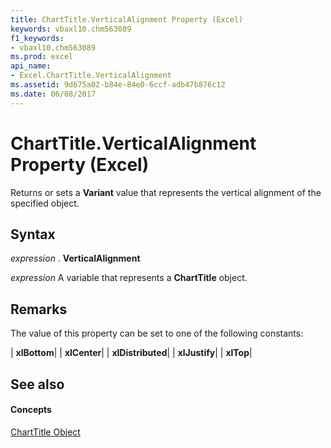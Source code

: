 ```yaml
---
title: ChartTitle.VerticalAlignment Property (Excel)
keywords: vbaxl10.chm563089
f1_keywords:
- vbaxl10.chm563089
ms.prod: excel
api_name:
- Excel.ChartTitle.VerticalAlignment
ms.assetid: 9d675a02-b84e-84e0-6ccf-adb47b876c12
ms.date: 06/08/2017
---
```



# ChartTitle.VerticalAlignment Property (Excel)

Returns or sets a  **Variant** value that represents the vertical alignment of the specified object.


## Syntax

 _expression_ . **VerticalAlignment**

 _expression_ A variable that represents a **ChartTitle** object.


## Remarks

The value of this property can be set to one of the following constants:



| **xlBottom**|
| **xlCenter**|
| **xlDistributed**|
| **xlJustify**|
| **xlTop**|

## See also


#### Concepts


[ChartTitle Object](charttitle-object-excel.md)


